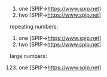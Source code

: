 1. one [SPIP->https://www.spip.net]
2. two [SPIP->https://www.spip.net]

repeating numbers:

1. one [SPIP->https://www.spip.net]
1. two [SPIP->https://www.spip.net]

large numbers:

123. one [SPIP->https://www.spip.net]